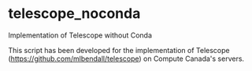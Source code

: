 # telescope_noconda
Implementation of Telescope without Conda

This script has been developed for the implementation of Telescope (https://github.com/mlbendall/telescope) on Compute Canada's servers.

